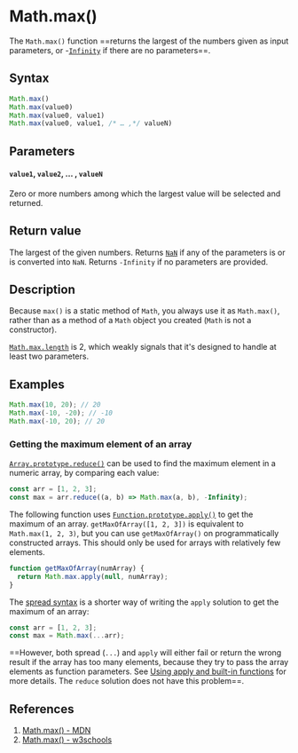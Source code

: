 # Math.max()

The `Math.max()` function ==returns the largest of the numbers given as input parameters, or -[`Infinity`](https://developer.mozilla.org/en-US/docs/Web/JavaScript/Reference/Global_Objects/Infinity) if there are no parameters==.

## Syntax

```js
Math.max()
Math.max(value0)
Math.max(value0, value1)
Math.max(value0, value1, /* … ,*/ valueN)
```

## Parameters

#### `value1`, `value2`, … , `valueN`

Zero or more numbers among which the largest value will be selected and returned.

## Return value

The largest of the given numbers. Returns [`NaN`](https://developer.mozilla.org/en-US/docs/Web/JavaScript/Reference/Global_Objects/NaN) if any of the parameters is or is converted into `NaN`. Returns `-Infinity` if no parameters are provided.

## Description

Because `max()` is a static method of `Math`, you always use it as `Math.max()`, rather than as a method of a `Math` object you created (`Math` is not a constructor).

[`Math.max.length`](https://developer.mozilla.org/en-US/docs/Web/JavaScript/Reference/Global_Objects/Function/length) is 2, which weakly signals that it's designed to handle at least two parameters.

## Examples

```js
Math.max(10, 20); // 20
Math.max(-10, -20); // -10
Math.max(-10, 20); // 20
```

### Getting the maximum element of an array

[`Array.prototype.reduce()`](https://developer.mozilla.org/en-US/docs/Web/JavaScript/Reference/Global_Objects/Array/reduce) can be used to find the maximum element in a numeric array, by comparing each value:

```js
const arr = [1, 2, 3];
const max = arr.reduce((a, b) => Math.max(a, b), -Infinity);
```

The following function uses [`Function.prototype.apply()`](https://developer.mozilla.org/en-US/docs/Web/JavaScript/Reference/Global_Objects/Function/apply) to get the maximum of an array. `getMaxOfArray([1, 2, 3])` is equivalent to `Math.max(1, 2, 3)`, but you can use `getMaxOfArray()` on programmatically constructed arrays. This should only be used for arrays with relatively few elements.

```js
function getMaxOfArray(numArray) {
  return Math.max.apply(null, numArray);
}
```

The [spread syntax](https://developer.mozilla.org/en-US/docs/Web/JavaScript/Reference/Operators/Spread_syntax) is a shorter way of writing the `apply` solution to get the maximum of an array:

```js
const arr = [1, 2, 3];
const max = Math.max(...arr);
```

==However, both spread (`...`) and `apply` will either fail or return the wrong result if the array has too many elements, because they try to pass the array elements as function parameters. See [Using apply and built-in functions](https://developer.mozilla.org/en-US/docs/Web/JavaScript/Reference/Global_Objects/Function/apply#using_apply_and_built-in_functions) for more details. The `reduce` solution does not have this problem==.

## References

1. [Math.max() - MDN](https://developer.mozilla.org/en-US/docs/Web/JavaScript/Reference/Global_Objects/Math/max)
1. [Math.max() - w3schools](https://www.w3schools.com/jsref/jsref_max.asp)